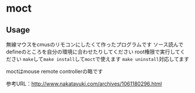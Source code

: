 # moct

## Usage

無線マウスをcmusのリモコンにしたくて作ったプログラムです
ソース読んでdefineのところを自分の環境に合わせたりしてください
root権限で実行してください
`make`して`make install`して`moct`で使えます
`make uninstall`対応してます

moctはmouse remote controllerの略です

参考URL：http://www.nakatayuki.com/archives/1061180296.html
